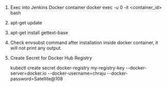 1. Exec into Jenkins Docker container
   docker exec -u 0 -it <container_id> bash

2. apt-get update

3. apt-get install gettext-base

4. Check envsubst command after installation inside docker container, it will not print any output.

5. Create Secret for Docker Hub Registry

   kubectl create secret docker-registry my-registry-key --docker-server=docker.io --docker-username=chraju --docker-password=Satellite@108